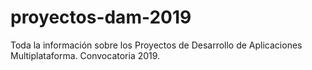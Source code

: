 # proyectos-dam-2019
Toda la información sobre los Proyectos de Desarrollo de Aplicaciones Multiplataforma. Convocatoria 2019.
